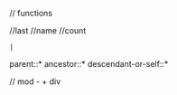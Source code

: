 

// functions

//last
//name
//count

`|`

parent::*
ancestor::*
descendant-or-self::*

// mod - + div